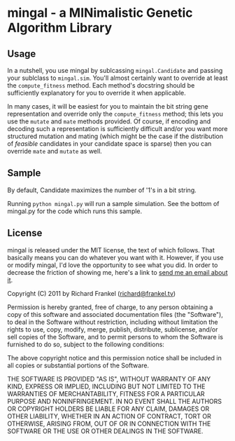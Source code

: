 mingal - a MINimalistic Genetic Algorithm Library
=================================================

Usage
-----

In a nutshell, you use mingal by sublcassing `mingal.Candidate` and passing
your sublclass to `mingal.sim`. You'll almost certainly want to override at
least the `compute_fitness` method. Each method's docstring should be
sufficiently explanatory for you to override it when applicable.

In many cases, it will be easiest for you to maintain the bit string gene
representation and override only the `compute_fitness` method; this lets you
use the `mutate` and `mate` methods provided. Of course, if encoding and
decoding such a representation is sufficiently difficult and/or you want more
structured mutation and mating (which might be the case if the distribution of
*feasible* candidates in your candidate space is sparse) then you can override
`mate` and `mutate` as well.

Sample
------

By default, Candidate maximizes the number of '1's in a bit string.

Running `python mingal.py` will run a sample simulation. See the bottom of
mingal.py for the code which runs this sample.

License
-------

mingal is released under the MIT license, the text of which follows. That
basically means you can do whatever you want with it. However, if you use or
modify mingal, I'd love the opportunity to see what you did. In order to
decrease the friction of showing me, here's a link to [send me an
email about it](mailto:richard@frankel.tv?subject=mingal).

Copyright (C) 2011 by Richard Frankel (richard@frankel.tv)

Permission is hereby granted, free of charge, to any person obtaining a copy
of this software and associated documentation files (the "Software"), to deal
in the Software without restriction, including without limitation the rights
to use, copy, modify, merge, publish, distribute, sublicense, and/or sell
copies of the Software, and to permit persons to whom the Software is
furnished to do so, subject to the following conditions:

The above copyright notice and this permission notice shall be included in all
copies or substantial portions of the Software.

THE SOFTWARE IS PROVIDED "AS IS", WITHOUT WARRANTY OF ANY KIND, EXPRESS OR
IMPLIED, INCLUDING BUT NOT LIMITED TO THE WARRANTIES OF MERCHANTABILITY,
FITNESS FOR A PARTICULAR PURPOSE AND NONINFRINGEMENT. IN NO EVENT SHALL THE
AUTHORS OR COPYRIGHT HOLDERS BE LIABLE FOR ANY CLAIM, DAMAGES OR OTHER
LIABILITY, WHETHER IN AN ACTION OF CONTRACT, TORT OR OTHERWISE, ARISING FROM,
OUT OF OR IN CONNECTION WITH THE SOFTWARE OR THE USE OR OTHER DEALINGS IN THE
SOFTWARE.